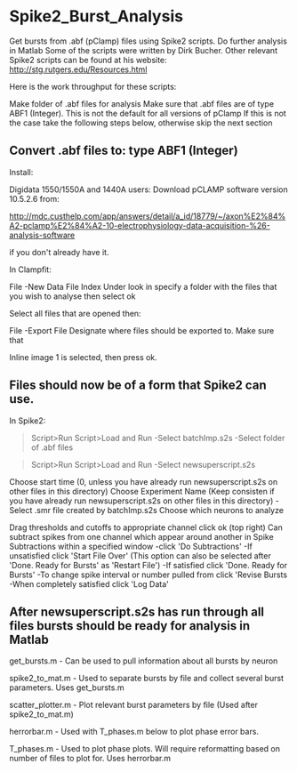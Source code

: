 # Spike2_Burst_Analysis
Get bursts from .abf (pClamp) files using Spike2 scripts. Do further analysis in Matlab
Some of the scripts were written by Dirk Bucher. Other relevant Spike2 scripts can be found at his website:
http://stg.rutgers.edu/Resources.html

Here is the work throughput for these scripts:

Make folder of .abf files for analysis
Make sure that .abf files are of type ABF1 (Integer). This is not the default for all versions of pClamp
If this is not the case take the following steps below, otherwise skip the next section

Convert .abf files to: type ABF1 (Integer)
---------------------------------------------------------------------------
Install:

Digidata 1550/1550A and 1440A users:
Download pCLAMP software version 10.5.2.6
from:

http://mdc.custhelp.com/app/answers/detail/a_id/18779/~/axon%E2%84%A2-pclamp%E2%84%A2-10-electrophysiology-data-acquisition-%26-analysis-software

if you don't already have it.

In Clampfit:

File
-New Data File Index
   Under look in specify a folder with the files that you wish to analyse then select ok

Select all files that are opened then:

File
-Export File
  Designate where files should be exported to. Make sure that

Inline image 1 is selected, then press ok. 

Files should now be of a form that Spike2 can use.
---------------------------------------------------------------------------

In Spike2:
>Script>Run Script>Load and Run
-Select batchImp.s2s
-Select folder of .abf files

>Script>Run Script>Load and Run
-Select newsuperscript.s2s

Choose start time (0, unless you have already run newsuperscript.s2s on other files in this directory)
Choose Experiment Name (Keep consisten if you have already run newsuperscript.s2s on other files in this directory)
-Select .smr file created by batchImp.s2s
Choose which neurons to analyze

Drag thresholds and cutoffs to appropriate channel
click ok (top right)
Can subtract spikes from one channel which appear around another in Spike Subtractions within a specified window
-click 'Do Subtractions'
-If unsatisfied click  'Start File Over' (This option can also be selected after 'Done. Ready for Bursts' as 'Restart File')
-If satisfied click 'Done. Ready for Bursts'
-To change spike interval or number pulled from click 'Revise Bursts
-When completely satisfied click 'Log Data'

After newsuperscript.s2s has run through all files bursts should be ready for analysis in Matlab
-------------------------------------------------------------------------------------------------

get_bursts.m - Can be used to pull information about all bursts by neuron

spike2_to_mat.m - Used to separate bursts by file and collect several burst parameters. Uses get_bursts.m

scatter_plotter.m - Plot relevant burst parameters by file (Used after spike2_to_mat.m)

herrorbar.m - Used with T_phases.m below to plot phase error bars.

T_phases.m - Used to plot phase plots. Will require reformatting based on number of files to plot for. Uses herrorbar.m
